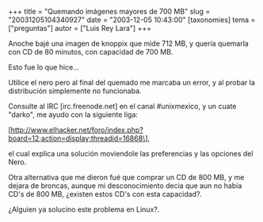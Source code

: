 +++
title = "Quemando imágenes mayores de 700 MB"
slug = "20031205104340927"
date = "2003-12-05 10:43:00"
[taxonomies]
tema = ["preguntas"]
autor = ["Luis Rey Lara"]
+++

Anoche bajé una imagen de knoppix que mide 712 MB, y quería quemarla con
CD de 80 minutos, con capacidad de 700 MB.

Esto fue lo que hice…

<!-- more -->
Utilice el nero pero al final del quemado me marcaba un error, y al
probar la distribución simplemente no funcionaba.

Consulte al IRC \[irc.freenode.net\] en el canal #unixmexico, y un cuate
&quot;darko&quot;, me ayudo con la siguiente liga:

\[http://www.elhacker.net/foro/index.php?board=12;action=display;threadid=16868\],

el cual explica una solución moviendole las preferencias y las opciones
del Nero.

Otra alternativa que me dieron fué que comprar un CD de 800 MB, y me
dejara de broncas, aunque mi desconocimiento decia que aun no había CD's
de 800 MB, ¿existen estos CD's con esta capacidad?.

¿Alguien ya solucino este problema en Linux?.

